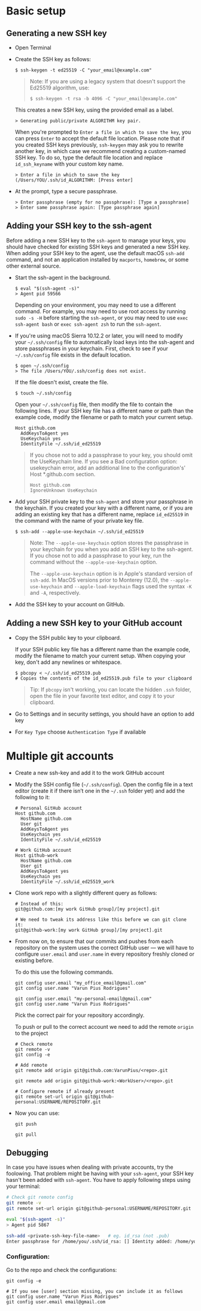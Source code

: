 # Basic setup
## Generating a new SSH key
- Open Terminal
- Create the SSH key as follows:
  ```
  $ ssh-keygen -t ed25519 -C "your_email@example.com"
  ```
  > Note: If you are using a legacy system that doesn't support the Ed25519 algorithm, use:
  > ```
  > $ ssh-keygen -t rsa -b 4096 -C "your_email@example.com"
  > ```

  This creates a new SSH key, using the provided email as a label.
  ```
  > Generating public/private ALGORITHM key pair.
  ```

  When you're prompted to `Enter a file in which to save the key`, you can press `Enter` to accept the default file location. Please note that if you created SSH keys previously, `ssh-keygen` may ask you to rewrite another key, in which case we recommend creating a custom-named SSH key. To do so, type the default file location and replace `id_ssh_keyname` with your custom key name.
  ```
  > Enter a file in which to save the key (/Users/YOU/.ssh/id_ALGORITHM: [Press enter]
  ```
- At the prompt, type a secure passphrase.
  ```
  > Enter passphrase (empty for no passphrase): [Type a passphrase]
  > Enter same passphrase again: [Type passphrase again]
  ```


## Adding your SSH key to the ssh-agent
Before adding a new SSH key to the `ssh-agent` to manage your keys, you should have checked for existing SSH keys and generated a new SSH key. When adding your SSH key to the agent, use the default macOS `ssh-add` command, and not an application installed by `macports`, `homebrew`, or some other external source.
- Start the ssh-agent in the background.
  ```
  $ eval "$(ssh-agent -s)"
  > Agent pid 59566
  ```
  Depending on your environment, you may need to use a different command.
  For example, you may need to use root access by running `sudo -s -H` before starting the `ssh-agent`, or you may need to use `exec ssh-agent bash` or `exec ssh-agent zsh` to run the `ssh-agent`.

- If you're using macOS Sierra 10.12.2 or later, you will need to modify your `~/.ssh/config` file to automatically load keys into the ssh-agent and store passphrases in your keychain. First, check to see if your `~/.ssh/config` file exists in the default location.
  ```
  $ open ~/.ssh/config
  > The file /Users/YOU/.ssh/config does not exist.
  ```

  If the file doesn't exist, create the file.
  ```
  $ touch ~/.ssh/config
  ```

  Open your `~/.ssh/config` file, then modify the file to contain the following lines. If your SSH key file has a different name or path than the example code, modify the filename or path to match your current setup.
  ```
  Host github.com
    AddKeysToAgent yes
    UseKeychain yes
    IdentityFile ~/.ssh/id_ed25519
  ```

  > If you chose not to add a passphrase to your key, you should omit the UseKeychain line.
  > If you see a Bad configuration option: usekeychain error, add an additional line to the configuration's' Host *.github.com section.
  > ```
  > Host github.com
  > IgnoreUnknown UseKeychain
  > ```

- Add your SSH private key to the `ssh-agent` and store your passphrase in the keychain. If you created your key with a different name, or if you are adding an existing key that has a different name, replace `id_ed25519` in the command with the name of your private key file.
  ```
  $ ssh-add --apple-use-keychain ~/.ssh/id_ed25519
  ```
  > Note: The `--apple-use-keychain` option stores the passphrase in your keychain for you when you add an SSH key to the ssh-agent. If you chose not to add a passphrase to your key, run the command without the `--apple-use-keychain` option.
  >
  > The `--apple-use-keychain` option is in Apple's standard version of `ssh-add`. In MacOS versions prior to Monterey (12.0), the `--apple-use-keychain` and `--apple-load-keychain` flags used the syntax `-K` and `-A`, respectively.

- Add the SSH key to your account on GitHub.


## Adding a new SSH key to your GitHub account
- Copy the SSH public key to your clipboard.

  If your SSH public key file has a different name than the example code, modify the filename to match your current setup.
  When copying your key, don't add any newlines or whitespace.
  ```
  $ pbcopy < ~/.ssh/id_ed25519.pub
  # Copies the contents of the id_ed25519.pub file to your clipboard
  ```
  > Tip: If `pbcopy` isn't working, you can locate the hidden `.ssh` folder, open the file in your favorite text editor, and copy it to your clipboard.

- Go to Settings and in security settings, you should have an option to add key
- For `Key Type` choose `Authentication Type` if available


# Multiple git accounts
- Create a new ssh-key and add it to the work GitHub account
- Modify the SSH config file (`~/.ssh/config`). Open the config file in a text editor (create it if there isn’t one in the `~/.ssh` folder yet) and add the following to it:
  ```
  # Personal GitHub account
  Host github.com
    HostName github.com
    User git
    AddKeysToAgent yes
    UseKeychain yes
    IdentityFile ~/.ssh/id_ed25519

  # Work GitHub account
  Host github-work
    HostName github.com
    User git
    AddKeysToAgent yes
    UseKeychain yes
    IdentityFile ~/.ssh/id_ed25519_work
  ```
- Clone work repo with a slightly different query as follows:
  ```
  # Instead of this:
  git@github.com:[my work GitHub group]/[my project].git

  # We need to tweak its address like this before we can git clone it:
  git@github-work:[my work GitHub group]/[my project].git
  ```

- From now on, to ensure that our commits and pushes from each repository on the system uses the correct GitHub user — we will have to configure `user.email` and `user.name` in every repository freshly cloned or existing before.

  To do this use the following commands.
  ```
  git config user.email "my_office_email@gmail.com"
  git config user.name "Varun Pius Rodrigues"

  git config user.email "my-personal-email@gmail.com"
  git config user.name "Varun Pius Rodrigues"
  ```

  Pick the correct pair for your repository accordingly.

  To push or pull to the correct account we need to add the remote `origin` to the project
  ```
  # Check remote
  git remote -v
  git config -e

  # Add remote
  git remote add origin git@github.com:VarunPius/<repo>.git

  git remote add origin git@github-work:<WorkUser>/<repo>.git

  # Configure remote if already present
  git remote set-url origin git@github-personal:USERNAME/REPOSITORY.git
  ```

- Now you can use:
  ```
  git push

  git pull
  ```

## Debugging
In case you have issues when dealing with private accounts, try the foolowing. That problem might be having with your `ssh-agent`, your SSH key hasn't been added with `ssh-agent`. You have to apply following steps using your terminal:
```sh
# Check git remote config
git remote -v
git remote set-url origin git@github-personal:USERNAME/REPOSITORY.git

eval "$(ssh-agent -s)"
> Agent pid 5867

ssh-add <private-ssh-key-file-name>   # eg. id_rsa (not .pub)
Enter passphrase for /home/you/.ssh/id_rsa: [] Identity added: /home/you/.ssh/id_rsa (/home/you/.ssh/id_rsa)
```

### Configuration:
Go to the repo and check the configurations:
```
git config -e

# If you see [user] section missing, you can include it as follows
git config user.name "Varun Pius Rodrigues"
git config user.email email@gmail.com
```